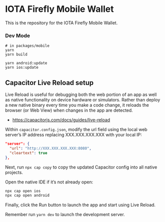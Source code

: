 # IOTA Firefly Mobile Wallet

This is the repository for the IOTA Firefly Mobile Wallet.

### Dev Mode

```
# in packages/mobile
yarn
yarn build

yarn android:update
yarn ios:update
```

## Capacitor Live Reload setup

Live Reload is useful for debugging both the web portion of an app as well as native functionality on device hardware or simulators. Rather than deploy a new native binary every time you make a code change, it reloads the browser (or Web View) when changes in the app are detected.

- https://capacitorjs.com/docs/guides/live-reload

Within `capacitor.config.json`, modify the url field using the local web server’s IP address replacing XXX.XXX.XXX.XXX with your local IP:

```json
"server": {
  "url": "http://XXX.XXX.XXX.XXX:8080",
  "cleartext": true
},
```

Next, run `npx cap copy` to copy the updated Capacitor config into all native projects.

Open the native IDE if it’s not already open:
```bash
npx cap open ios
npx cap open android
```

Finally, click the Run button to launch the app and start using Live Reload.

Remember run `yarn dev` to launch the development server.